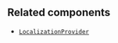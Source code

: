 ## Related components

- [`LocalizationProvider`](/api/hydrogen/components/localization/localizationprovider)
